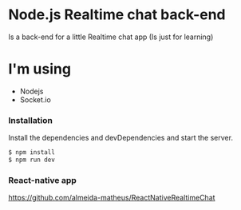# Node.js Realtime chat back-end
Is a back-end for a little Realtime chat app (Is just for learning)

# I'm using
  - Nodejs
  - Socket.io

### Installation
Install the dependencies and devDependencies and start the server.

```sh
$ npm install
$ npm run dev
```
### React-native app

https://github.com/almeida-matheus/ReactNativeRealtimeChat